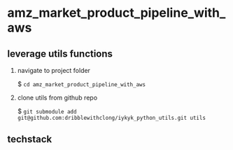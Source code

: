 # amz_market_product_pipeline_with_aws

## leverage utils functions

1. navigate to project folder

    $ ```cd amz_market_product_pipeline_with_aws```

2. clone utils from github repo

    $ ```git submodule add git@github.com:dribblewithclong/iykyk_python_utils.git utils```

## techstack
